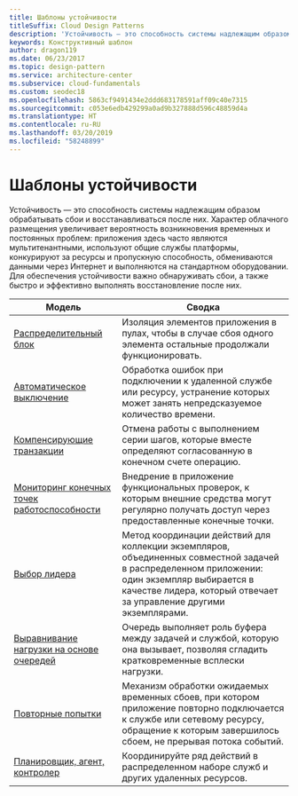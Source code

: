 ```yaml
---
title: Шаблоны устойчивости
titleSuffix: Cloud Design Patterns
description: 'Устойчивость — это способность системы надлежащим образом обрабатывать сбои и восстанавливаться после них. Характер облачного размещения увеличивает вероятность возникновения временных и постоянных проблем: приложения здесь часто являются мультитенантными, используют общие службы платформы, конкурируют за ресурсы и пропускную способность, обмениваются данными через Интернет и выполняются на стандартном оборудовании. Для обеспечения устойчивости важно обнаруживать сбои, а также быстро и эффективно выполнять восстановление после них.'
keywords: Конструктивный шаблон
author: dragon119
ms.date: 06/23/2017
ms.topic: design-pattern
ms.service: architecture-center
ms.subservice: cloud-fundamentals
ms.custom: seodec18
ms.openlocfilehash: 5863cf9491434e2ddd683178591aff09c40e7315
ms.sourcegitcommit: c053e6edb429299a0ad9b327888d596c48859d4a
ms.translationtype: HT
ms.contentlocale: ru-RU
ms.lasthandoff: 03/20/2019
ms.locfileid: "58248899"
---
```

# <a name="resiliency-patterns"></a>Шаблоны устойчивости

Устойчивость — это способность системы надлежащим образом обрабатывать сбои и восстанавливаться после них. Характер облачного размещения увеличивает вероятность возникновения временных и постоянных проблем: приложения здесь часто являются мультитенантными, используют общие службы платформы, конкурируют за ресурсы и пропускную способность, обмениваются данными через Интернет и выполняются на стандартном оборудовании. Для обеспечения устойчивости важно обнаруживать сбои, а также быстро и эффективно выполнять восстановление после них.

|                            Модель                             |                                                                                                      Сводка                                                                                                       |
|----------------------------------------------------------------|--------------------------------------------------------------------------------------------------------------------------------------------------------------------------------------------------------------------|
|                   [Распределительный блок](../bulkhead.md)                   |                                                     Изоляция элементов приложения в пулах, чтобы в случае сбоя одного элемента остальные продолжали функционировать.                                                      |
|            [Автоматическое выключение](../circuit-breaker.md)            |                                                  Обработка ошибок при подключении к удаленной службе или ресурсу, устранение которых может занять непредсказуемое количество времени.                                                   |
|   [Компенсирующие транзакции](../compensating-transaction.md)   |                                                      Отмена работы с выполнением серии шагов, которые вместе определяют согласованную в конечном счете операцию.                                                       |
| [Мониторинг конечных точек работоспособности](../health-endpoint-monitoring.md) |                                            Внедрение в приложение функциональных проверок, к которым внешние средства могут регулярно получать доступ через предоставленные конечные точки.                                            |
|            [Выбор лидера](../leader-election.md)            | Метод координации действий для коллекции экземпляров, объединенных совместной задачей в распределенном приложении: один экземпляр выбирается в качестве лидера, который отвечает за управление другими экземплярами. |
|  [Выравнивание нагрузки на основе очередей](../queue-based-load-leveling.md)  |                                            Очередь выполняет роль буфера между задачей и службой, которую она вызывает, позволяя сгладить кратковременные всплески нагрузки.                                             |
|                      [Повторные попытки](../retry.md)                      |             Механизм обработки ожидаемых временных сбоев, при котором приложение повторно подключается к службе или сетевому ресурсу, обращение к которым завершилось сбоем, не прерывая потока событий.             |
| [Планировщик, агент, контролер](../scheduler-agent-supervisor.md) |                                                            Координируйте ряд действий в распределенном наборе служб и других удаленных ресурсов.                                                            |